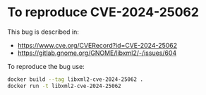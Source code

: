 # To reproduce CVE-2024-25062
This bug is described in:
- https://www.cve.org/CVERecord?id=CVE-2024-25062
- https://gitlab.gnome.org/GNOME/libxml2/-/issues/604

To reproduce the bug use:
```bash
docker build --tag libxml2-cve-2024-25062 .
docker run -t libxml2-cve-2024-25062
```